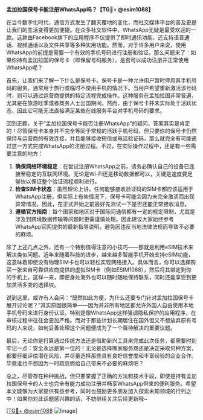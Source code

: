 **孟加拉国保号卡能注册WhatsApp吗？【TG💪+ @esim1088】**

在当今数字化时代，通信方式发生了翻天覆地的变化，而社交媒体平台的普及更是让我们的生活变得更加便捷。在众多社交软件中，WhatsApp无疑是最受欢迎的一款。这款由Facebook旗下的应用程序不仅提供了即时通讯功能，还支持语音通话、视频通话以及文件共享等多种实用功能。然而，对于许多用户来说，使用WhatsApp的前提是需要一个有效的手机号码进行注册和验证。那么问题来了：如果你持有孟加拉国的保号卡（即保留号码服务），是否可以成功注册并正常使用WhatsApp呢？

首先，让我们来了解一下什么是保号卡。保号卡是一种允许用户暂时停用其手机号码的服务，通常用于旅行或临时不使用手机的情况下。当用户希望重新激活该号码时，则可以通过运营商提供的特定流程完成操作。这种服务在孟加拉国非常普遍，尤其是在旅游旺季或者商务人士出国期间。然而，由于保号卡并未实际处于活跃状态，因此它可能无法直接满足某些在线服务平台对手机号码的要求。

回到正题，关于“孟加拉国保号卡能否注册WhatsApp”的疑问，答案其实是肯定的！尽管保号卡本身并不完全等同于常规的活跃手机号码，但只要你的保号卡仍然保持与运营商的有效连接，并且能够接收短信或电话验证码，那么就完全有可能通过这一方式完成WhatsApp的注册过程。不过，在实际操作过程中，还是有一些需要注意的地方：

1. **确保网络环境稳定**：在尝试注册WhatsApp之前，请务必确认自己的设备已连接至稳定的互联网环境。无论是Wi-Fi还是移动数据都可以，关键是速度要足够快以保证整个验证流程顺利进行。
2. **检查SIM卡状态**：虽然理论上讲，任何能够接收验证码的SIM卡都应该适用于WhatsApp注册，但实际上有些情况下，保号卡可能会因为未完全激活而出现异常情况。因此，在正式开始之前最好先测试一下是否还能正常接收消息。
3. **遵循官方指南**：每个国家和地区对于国际间通信都有一定的规定限制，尤其是涉及到跨境数据传输等问题时更需谨慎处理。因此建议大家始终参考WhatsApp官网提供的最新指导说明，避免因违反当地法律法规而导致不必要的麻烦。

除了上述几点之外，还有一个特别值得注意的小技巧——那就是利用eSIM技术来解决类似问题。近年来随着科技的进步，越来越多智能手机开始支持eSIM功能，这意味着即使没有物理SIM卡也可以轻松实现网络接入。具体而言，你可以选择购买一张来自可靠供应商提供的虚拟SIM卡（例如ESIM1088），然后将其绑定到你的手机上。这样一来，即便身处海外也可以随时随地保持联系，同时还能享受到更加灵活多变的选择权。

说到这里，或许有人会问：“既然如此方便，为什么还要专门针对孟加拉国保号卡展开讨论呢？”其实原因很简单——因为并非所有地区都允许外国人自由使用本地手机号码来进行身份认证。特别是像WhatsApp这样强调隐私保护的应用程序，在审核过程中往往会更加严格。而对于那些计划长期居住在国外但又不想放弃原有号码的人来说，如何妥善处理这个问题便成为了一个亟待解决的重要议题。

最后，无论你是打算通过传统方法还是借助新兴工具来完成此次任务，都需要时刻牢记一点：安全永远是第一位的！无论是选择哪家服务商还是决定采取何种方案，都要仔细评估潜在风险，并尽量选择那些具有良好信誉度和丰富经验的企业合作。毕竟谁也不想因为一时疏忽而给自己带来不必要的麻烦吧？

总之，尽管存在种种挑战，但只要掌握了正确的方法和技术手段，即使是持有孟加拉国保号卡的人士也完全有能力成功注册并畅享WhatsApp带来的便利服务。希望本文能够为大家提供有益参考，同时也鼓励更多朋友加入探索未知领域的行列之中！如果你对此话题感兴趣的话，不妨继续关注后续更新哦~

[[TG💪+ @esim1088](https://t.me/s/esim1088) ![Image](https://i.postimg.cc/4NQfJmqS/Snipaste-2025-05-13-00-14-12.png)]